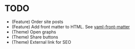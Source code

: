 # TODO

* (Feature) Order site posts
* (Feature) Add front matter to HTML. See [yaml-front-matter](https://github.com/spatie/yaml-front-matter)
* (Theme) Open graphs
* (Theme) Share buttons
* (Theme) External link for SEO
